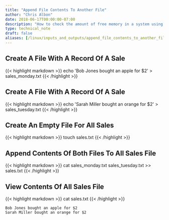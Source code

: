 ```yaml
---
title: "Append File Contents To Another File"
author: "Chris Albon"
date: 2018-06-17T00:00:00-07:00
description: "How to check the amount of free memory in a system using the Linux command line."
type: technical_note
draft: false
aliases: [/linux/inputs_and_outputs/append_file_contents_to_another_file/]
---
```


## Create A File With A Record Of A Sale

{{< highlight markdown >}}
echo 'Bob Jones bought an apple for $2' > sales_monday.txt
{{< /highlight >}}

## Create A File With A Record Of A Sale

{{< highlight markdown >}}
echo 'Sarah Miller bought an orange for $2' > sales_tuesday.txt
{{< /highlight >}}

## Create An Empty File For All Sales

{{< highlight markdown >}}
touch sales.txt
{{< /highlight >}}

## Append Contents Of Both Files To All Sales File

{{< highlight markdown >}}
cat sales_monday.txt sales_tuesday.txt >> sales.txt
{{< /highlight >}}

## View Contents Of All Sales File

{{< highlight markdown >}}
cat sales.txt
{{< /highlight >}}
```
Bob Jones bought an apple for $2
Sarah Miller bought an orange for $2
```